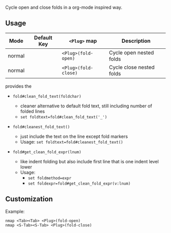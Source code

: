 Cycle open and close folds in a org-mode inspired way.

Usage
-----
| Mode   | Default Key | `<Plug>` map         | Description              |
| ------ | ----------- | -------------------- | ------------------------ |
| normal | <CR>        | `<Plug>(fold-open)`  | Cycle open nested folds  |
| normal | <BS>        | `<Plug>(fold-close)` | Cycle close nested folds |



provides the

* `fold#clean_fold_text(foldchar)`
    * cleaner alternative to default fold text, still including number of folded lines
    * `set foldtext=fold#clean_fold_text('_')`

* `fold#cleanest_fold_text()`
    * just include the text on the line except fold markers
    * Usage: `set foldtext=fold#cleanest_fold_text()`

* `fold#get_clean_fold_expr(lnum)`
    * like indent folding but also include first line that is one indent level lower
    * Usage:
        * `set foldmethod=expr`
        * `set foldexpr=fold#get_clean_fold_expr(v:lnum)`

Customization
-------------
Example:
```vim
nmap <Tab><Tab> <Plug>(fold-open)
nmap <S-Tab><S-Tab> <Plug>(fold-close)
```
